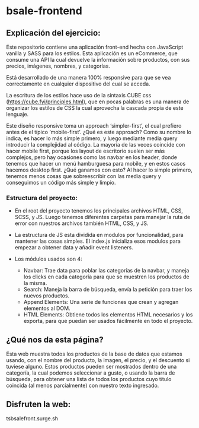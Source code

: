# bsale-frontend

## Explicación del ejercicio:

Este repositorio contiene una aplicación front-end hecha con JavaScript vanilla y SASS para los estilos.
Esta aplicación es un eCommerce, que consume una API la cual devuelve la información sobre productos, con sus precios, imágenes, nombres, y categorías. 

Está desarrollado de una manera 100% responsive para que se vea correctamente en cualquier dispositivo del cual se acceda.

La escritura de los estilos hace uso de la sintaxis CUBE css (https://cube.fyi/principles.html), que en pocas palabras es una manera de organizar los estilos de CSS la cual aprovecha la cascada propia de este lenguaje.

Este diseño responsive toma un approach ‘simpler-first’, el cual prefiero antes de el típico ‘mobile-first’. ¿Qué es este approach? Como su nombre lo indica, es hacer lo más simple primero, y luego mediante media query introducir la complejidad al código. La mayoría de las veces coincide con hacer mobile first, porque los layout de escritorio suelen ser más complejos, pero hay ocasiones como las navbar en los header, donde tenemos que hacer un menú hamburguesa para mobile, y en estos casos hacemos desktop first. ¿Qué ganamos con esto? Al hacer lo simple primero, tenemos menos cosas que sobreescribir con las media query y conseguimos un código más simple y limpio.



### Estructura del proyecto:

- En el root del proyecto tenemos los principales archivos HTML, CSS, SCSS, y JS. Luego tenemos diferentes carpetas para manejar la ruta de error con nuestros archivos también HTML, CSS, y JS.

- La estructura de JS esta dividida en modulos por funcionalidad, para mantener las cosas simples. El index.js inicializa esos modulos para empezar a obtener data y añadir event listeners.

- Los módulos usados son 4:
  - Navbar: Trae data para poblar las categorías de la navbar, y maneja los clicks en cada categoría para que se muestren los productos de la misma.
  - Search: Maneja la barra de búsqueda, envía la petición para traer los nuevos productos.
  - Append Elements: Una serie de funciones que crean y agregan elementos al DOM.
  - HTML Elements: Obtiene todos los elementos HTML necesarios y los exporta, para que puedan ser usados fácilmente en todo el proyecto.
  
## ¿Qué nos da esta página?
Esta web muestra todos los productos de la base de datos que estamos usando, con el nombre del producto, la imagen, el precio, y el descuento si tuviese alguno. 
Estos productos pueden ser mostrados dentro de una categoría, la cual podemos seleccionar a gusto, o usando la barra de búsqueda, para obtener una lista de todos los productos cuyo título coincida (al menos parcialmente) con nuestro texto ingresado.
  
  
## Disfruten la web: 
tsbsalefront.surge.sh

